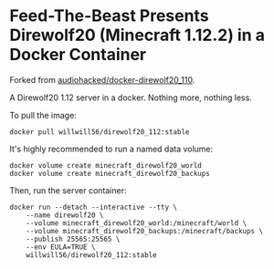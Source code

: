 # Feed-The-Beast Presents Direwolf20 (Minecraft 1.12.2) in a Docker Container

Forked from [audiohacked/docker-direwolf20_110](https://github.com/audiohacked/docker-direwolf20_110).

A Direwolf20 1.12 server in a docker. Nothing more, nothing less.

To pull the image:
```
docker pull willwill56/direwolf20_112:stable
```

It's highly recommended to run a named data volume:
```
docker volume create minecraft_direwolf20_world
docker volume create minecraft_direwolf20_backups
```

Then, run the server container:
```
docker run --detach --interactive --tty \
    --name direwolf20 \
    --volume minecraft_direwolf20_world:/minecraft/world \
	--volume minecraft_direwolf20_backups:/minecraft/backups \
    --publish 25565:25565 \
    --env EULA=TRUE \
    willwill56/direwolf20_112:stable
```
